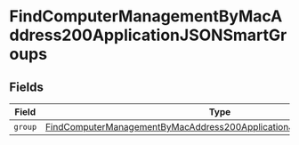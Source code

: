 # FindComputerManagementByMacAddress200ApplicationJSONSmartGroups


## Fields

| Field                                                                                                                                                                   | Type                                                                                                                                                                    | Required                                                                                                                                                                | Description                                                                                                                                                             |
| ----------------------------------------------------------------------------------------------------------------------------------------------------------------------- | ----------------------------------------------------------------------------------------------------------------------------------------------------------------------- | ----------------------------------------------------------------------------------------------------------------------------------------------------------------------- | ----------------------------------------------------------------------------------------------------------------------------------------------------------------------- |
| `group`                                                                                                                                                                 | [FindComputerManagementByMacAddress200ApplicationJSONSmartGroupsGroup](../../models/operations/findcomputermanagementbymacaddress200applicationjsonsmartgroupsgroup.md) | :heavy_minus_sign:                                                                                                                                                      | N/A                                                                                                                                                                     |